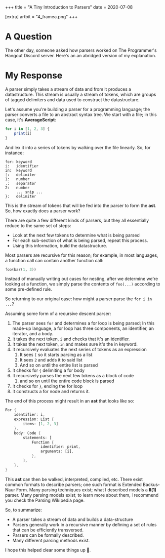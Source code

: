 +++
title = "A Tiny Introduction to Parsers"
date = 2020-07-08

[extra]
artbit = "4_framea.png"
+++

 # A Question
 The other day, someone asked how parsers worked on The Programmer's Hangout Discord server. Here's an an abridged version of my explanation.
<!-- more -->
 # My Response
 A parser simply takes a stream of data and from it produces a datastructure. This stream is usually a stream of tokens, which are groups of tagged delimiters and data used to construct the datastructure.

 Let's assume you're building a parser for a programming language; the parser converts a file to an abstract syntax tree. We start with a file; in this case, it's **AverageScript**:
 ```javascript
 for i in [1, 2, 3] {
     print(i)
 }
 ```
 And lex it into a series of tokens by walking over the file linearly. So, for instance:
 ```
 for: keyword
 i:   identifier
 in:  keyword
 [:   delimiter
 1:   number
 ,:   separator
 2:   number
      ... snip ...
 }:   delimiter
 ```
 This is the stream of tokens that will be fed into the parser to form the **ast**. So, how exactly does a parser work?

 There are quite a few different kinds of parsers, but they all essentially reduce to the same set of steps:
 - Look at the next few tokens to determine what is being parsed
 - For each sub-section of what is being parsed, repeat this process.
 - Using this information, build the datastructure.

 Most parsers are recursive for this reason; for example, in most languages, a function call can contain another function call:
 ```python
 foo(bar(1, 3))
 ```
 Instead of manually writing out cases for nesting, after we determine we're looking at a function, we simply parse the contents of `foo(...)` according to some pre-defined rule.

 So returning to our original case: how might a parser parse the `for i in ...`?

 Assuming some form of a recursive descent parser:

 1. The parser sees `for` and determines a for loop is being parsed; In this made-up language, a for loop has three components, an identifier, an iterator, and a body.
 2. It takes the next token, `i` and checks that it's an identifier.
 3. It takes the next token, `in` and makes sure it's the in keyword.
 4. It recursively evaluates the next series of tokens as an expression
     1. It sees `[` so it starts parsing as a list
     2. It sees `2` and adds it to said list
     3. And so on until the entire list is parsed
 5. It checks for `{` delimiting a for body
 6. It recursively parses the next few tokens as a block of code
     1.  and so on until the entire code block is parsed
 7. It checks for `}`, ending the for loop
 8. It constructs a for node and returns it.

 The end of this process might result in an **ast** that looks like so:
 ```rust
 For {
     identifier: i,
     expression: List {
         items: [1, 2, 3]
     },
     body: Code {
         statements: [
             Function {
                 identifier: print,
                 arguments: [i],
             },
         ],
     },
 }
 ```

 This **ast** can then be walked, interpreted, compiled, etc. There exist common formats to describe parsers; one such format is Extended Backus-Naur Form. Many parsing techniques exist; what I described models a **ll(1)** parser. Many parsing models exist; to learn more about them, I recommend you check the Parsing Wikipedia page.

 So, to summarize:

 - A parser takes a stream of data and builds a data-structure
 - Parsers generally work in a recursive manner by defining a set of rules that can be efficiently transversed.
 - Parsers can be formally described.
 - Many different parsing methods exist.

 I hope this helped clear some things up 🙂.
